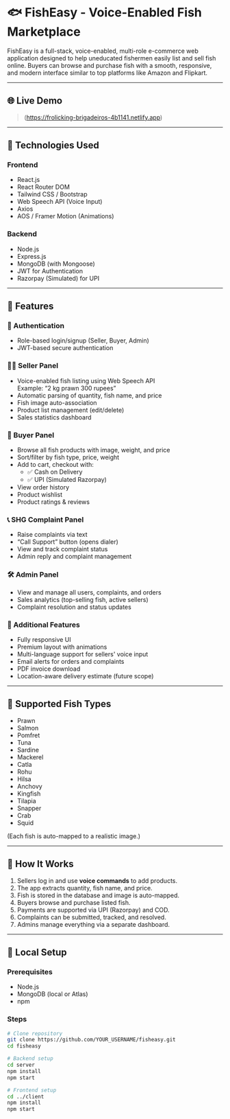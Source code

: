 # 🐟 FishEasy - Voice-Enabled Fish Marketplace

FishEasy is a full-stack, voice-enabled, multi-role e-commerce web application designed to help uneducated fishermen easily list and sell fish online. Buyers can browse and purchase fish with a smooth, responsive, and modern interface similar to top platforms like Amazon and Flipkart.

---

## 🌐 Live Demo

>(https://frolicking-brigadeiros-4b1141.netlify.app)

---

## 🔧 Technologies Used

### Frontend
- React.js
- React Router DOM
- Tailwind CSS / Bootstrap
- Web Speech API (Voice Input)
- Axios
- AOS / Framer Motion (Animations)

### Backend
- Node.js
- Express.js
- MongoDB (with Mongoose)
- JWT for Authentication
- Razorpay (Simulated) for UPI

---

## 🚀 Features

### 👥 Authentication
- Role-based login/signup (Seller, Buyer, Admin)
- JWT-based secure authentication

### 🧑‍🌾 Seller Panel
- Voice-enabled fish listing using Web Speech API  
  Example: “2 kg prawn 300 rupees”
- Automatic parsing of quantity, fish name, and price
- Fish image auto-association
- Product list management (edit/delete)
- Sales statistics dashboard

### 🛒 Buyer Panel
- Browse all fish products with image, weight, and price
- Sort/filter by fish type, price, weight
- Add to cart, checkout with:
  - ✅ Cash on Delivery
  - ✅ UPI (Simulated Razorpay)
- View order history
- Product wishlist
- Product ratings & reviews

### 📞 SHG Complaint Panel
- Raise complaints via text
- “Call Support” button (opens dialer)
- View and track complaint status
- Admin reply and complaint management

### 🛠 Admin Panel
- View and manage all users, complaints, and orders
- Sales analytics (top-selling fish, active sellers)
- Complaint resolution and status updates

### 📱 Additional Features
- Fully responsive UI
- Premium layout with animations
- Multi-language support for sellers' voice input
- Email alerts for orders and complaints
- PDF invoice download
- Location-aware delivery estimate (future scope)

---

## 🐠 Supported Fish Types

- Prawn
- Salmon
- Pomfret
- Tuna
- Sardine
- Mackerel
- Catla
- Rohu
- Hilsa
- Anchovy
- Kingfish
- Tilapia
- Snapper
- Crab
- Squid

(Each fish is auto-mapped to a realistic image.)



---

## 🔌 How It Works

1. Sellers log in and use **voice commands** to add products.
2. The app extracts quantity, fish name, and price.
3. Fish is stored in the database and image is auto-mapped.
4. Buyers browse and purchase listed fish.
5. Payments are supported via UPI (Razorpay) and COD.
6. Complaints can be submitted, tracked, and resolved.
7. Admins manage everything via a separate dashboard.

---

## 🧪 Local Setup

### Prerequisites
- Node.js
- MongoDB (local or Atlas)
- npm

### Steps

```bash
# Clone repository
git clone https://github.com/YOUR_USERNAME/fisheasy.git
cd fisheasy

# Backend setup
cd server
npm install
npm start

# Frontend setup
cd ../client
npm install
npm start

